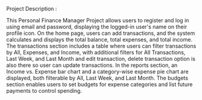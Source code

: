 <!-- # React + Vite

This template provides a minimal setup to get React working in Vite with HMR and some ESLint rules.

Currently, two official plugins are available:

- [@vitejs/plugin-react](https://github.com/vitejs/vite-plugin-react/blob/main/packages/plugin-react/README.md) uses [Babel](https://babeljs.io/) for Fast Refresh
- [@vitejs/plugin-react-swc](https://github.com/vitejs/vite-plugin-react-swc) uses [SWC](https://swc.rs/) for Fast Refresh -->

Project Description :

This Personal Finance Manager Project allows users to register and log in using email and password, displaying the logged-in user's name on their profile icon. On the home page, users can add transactions, and the system calculates and displays the total balance, total expenses, and total income. The transactions section includes a table where users can filter transactions by All, Expenses, and Income, with additional filters for All Transactions, Last Week, and Last Month and edit transaction, delete transaction option is also there so user can update transactions. In the reports section, an Income vs. Expense bar chart and a category-wise expense pie chart are displayed, both filterable by All, Last Week, and Last Month. The budgets section enables users to set budgets for expense categories and list future payments to control spending.